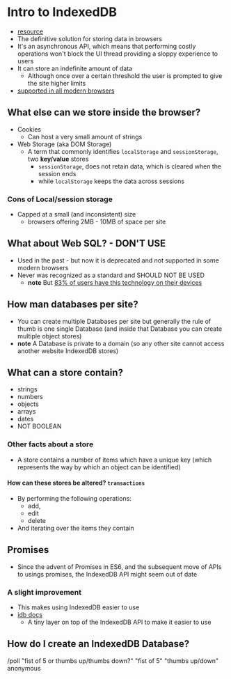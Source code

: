 # Intro to IndexedDB
* [resource](https://www.freecodecamp.org/news/a-quick-but-complete-guide-to-indexeddb-25f030425501/)
* The definitive solution for storing data in browsers
* It's an asynchronous API, which means that performing costly operations won't block the UI thread providing a sloppy experience to users
* It can store an indefinite amount of data
    - Although once over a certain threshold the user is prompted to give the site higher limits
* [supported in all modern browsers](http://caniuse.com/#feat=indexeddb)

## What else can we store inside the browser?
* Cookies
    - Can host a very small amount of strings
* Web Storage (aka DOM Storage)
    - A term that commonly identifies `localStorage` and `sessionStorage`, two **key/value** stores
        + `sessionStorage`, does not retain data, which is cleared when the session ends
        + while `localStorage` keeps the data across sessions

### Cons of Local/session storage
* Capped at a small (and inconsistent) size
    - browsers offering 2MB - 10MB of space per site

## What about Web SQL? - DON'T USE
* Used in the past - but now it is deprecated and not supported in some modern browsers
* Never was recognized as a standard and SHOULD NOT BE USED
    - **note** But [83% of users have this technology on their devices](http://caniuse.com/#feat=sql-storage)

## How man databases per site?
* You can create multiple Databases per site but generally the rule of thumb is one single Database (and inside that Database you can create multiple object stores)
* **note** A Database is private to a domain (so any other site cannot access another website IndexedDB stores)

## What can a store contain?
* strings
* numbers
* objects
* arrays
* dates
* NOT BOOLEAN

### Other facts about a store
* A store contains a number of items which have a unique key (which represents the way by which an object can be identified)

#### How can these stores be altered? `transactions`
* By performing the following operations:
    - add,
    - edit
    - delete
* And iterating over the items they contain

## Promises
* Since the advent of Promises in ES6, and the subsequent move of APIs to usings promises, the IndexedDB API might seem out of date

### A slight improvement
* This makes using IndexedDB easier to use
* [idb docs](https://github.com/jakearchibald/idb)
    - A tiny layer on top of the IndexedDB API to make it easier to use

## How do I create an IndexedDB Database?
/poll "fist of 5 or thumbs up/thumbs down?" "fist of 5" "thumbs up/down" anonymous
